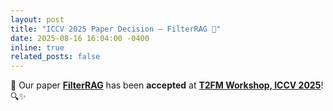 ```yaml
---
layout: post
title: "ICCV 2025 Paper Decision — FilterRAG 🎉"
date: 2025-08-16 16:04:00 -0400
inline: true
related_posts: false
---
```


🎉 Our paper **<a href="https://arxiv.org/abs/2502.18536">FilterRAG</a>** has been **accepted** at **[T2FM Workshop, ICCV 2025](https://t2fm-ws.github.io/T2FM-ICCV25/)**! 🔍✨
